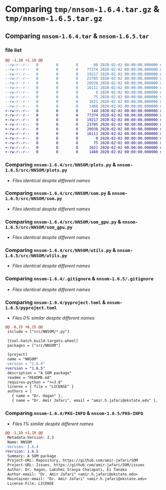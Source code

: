 # Comparing `tmp/nnsom-1.6.4.tar.gz` & `tmp/nnsom-1.6.5.tar.gz`

## Comparing `nnsom-1.6.4.tar` & `nnsom-1.6.5.tar`

### file list

```diff
@@ -1,10 +1,10 @@
--rw-r--r--   0        0        0       98 2020-02-02 00:00:00.000000 nnsom-1.6.4/src/NNSOM/__init__.py
--rw-r--r--   0        0        0    77374 2020-02-02 00:00:00.000000 nnsom-1.6.4/src/NNSOM/plots.py
--rw-r--r--   0        0        0    19217 2020-02-02 00:00:00.000000 nnsom-1.6.4/src/NNSOM/som.py
--rw-r--r--   0        0        0    23705 2020-02-02 00:00:00.000000 nnsom-1.6.4/src/NNSOM/som_gpu.py
--rw-r--r--   0        0        0    20938 2020-02-02 00:00:00.000000 nnsom-1.6.4/src/NNSOM/utils.py
--rw-r--r--   0        0        0    16111 2020-02-02 00:00:00.000000 nnsom-1.6.4/.gitignore
--rw-r--r--   0        0        0        0 2020-02-02 00:00:00.000000 nnsom-1.6.4/LICENSE
--rw-r--r--   0        0        0       75 2020-02-02 00:00:00.000000 nnsom-1.6.4/README.md
--rw-r--r--   0        0        0     1621 2020-02-02 00:00:00.000000 nnsom-1.6.4/pyproject.toml
--rw-r--r--   0        0        0     1460 2020-02-02 00:00:00.000000 nnsom-1.6.4/PKG-INFO
+-rw-r--r--   0        0        0      148 2020-02-02 00:00:00.000000 nnsom-1.6.5/src/NNSOM/__init__.py
+-rw-r--r--   0        0        0    77374 2020-02-02 00:00:00.000000 nnsom-1.6.5/src/NNSOM/plots.py
+-rw-r--r--   0        0        0    19217 2020-02-02 00:00:00.000000 nnsom-1.6.5/src/NNSOM/som.py
+-rw-r--r--   0        0        0    23705 2020-02-02 00:00:00.000000 nnsom-1.6.5/src/NNSOM/som_gpu.py
+-rw-r--r--   0        0        0    20938 2020-02-02 00:00:00.000000 nnsom-1.6.5/src/NNSOM/utils.py
+-rw-r--r--   0        0        0    16111 2020-02-02 00:00:00.000000 nnsom-1.6.5/.gitignore
+-rw-r--r--   0        0        0        0 2020-02-02 00:00:00.000000 nnsom-1.6.5/LICENSE
+-rw-r--r--   0        0        0       75 2020-02-02 00:00:00.000000 nnsom-1.6.5/README.md
+-rw-r--r--   0        0        0     1621 2020-02-02 00:00:00.000000 nnsom-1.6.5/pyproject.toml
+-rw-r--r--   0        0        0     1460 2020-02-02 00:00:00.000000 nnsom-1.6.5/PKG-INFO
```

### Comparing `nnsom-1.6.4/src/NNSOM/plots.py` & `nnsom-1.6.5/src/NNSOM/plots.py`

 * *Files identical despite different names*

### Comparing `nnsom-1.6.4/src/NNSOM/som.py` & `nnsom-1.6.5/src/NNSOM/som.py`

 * *Files identical despite different names*

### Comparing `nnsom-1.6.4/src/NNSOM/som_gpu.py` & `nnsom-1.6.5/src/NNSOM/som_gpu.py`

 * *Files identical despite different names*

### Comparing `nnsom-1.6.4/src/NNSOM/utils.py` & `nnsom-1.6.5/src/NNSOM/utils.py`

 * *Files identical despite different names*

### Comparing `nnsom-1.6.4/.gitignore` & `nnsom-1.6.5/.gitignore`

 * *Files identical despite different names*

### Comparing `nnsom-1.6.4/pyproject.toml` & `nnsom-1.6.5/pyproject.toml`

 * *Files 0% similar despite different names*

```diff
@@ -6,15 +6,15 @@
 include = ["src/NNSOM/*.py"]
 
 [tool.hatch.build.targets.wheel]
 packages = ["src/NNSOM"]
 
 [project]
 name = "NNSOM"
-version = "1.6.4"
+version = "1.6.5"
 description = "A SOM package"
 readme = "README.md"
 requires-python = ">=3.8"
 license = { file = "LICENSE" }
 authors = [
   { name = "Dr. Hagan" },
   { name = "Dr. Amir Jafari", email = "amir.h.jafari@okstate.edu" },
```

### Comparing `nnsom-1.6.4/PKG-INFO` & `nnsom-1.6.5/PKG-INFO`

 * *Files 1% similar despite different names*

```diff
@@ -1,10 +1,10 @@
 Metadata-Version: 2.3
 Name: NNSOM
-Version: 1.6.4
+Version: 1.6.5
 Summary: A SOM package
 Project-URL: Repository, https://github.com/amir-jafari/SOM
 Project-URL: Issues, https://github.com/amir-jafari/SOM/issues
 Author: Dr. Hagan, Lakshmi Sravya Chalapati, Ei Tanaka
 Author-email: "Dr. Amir Jafari" <amir.h.jafari@okstate.edu>
 Maintainer-email: "Dr. Amir Jafari" <amir.h.jafari@okstate.edu>
 License-File: LICENSE
```

